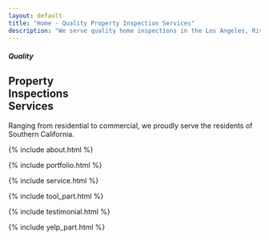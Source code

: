 ```yaml
---
layout: default
title: "Home - Quality Property Inspection Services"
description: "We serve quality home inspections in the Los Angeles, Riverside, San Bernardino and Orange County."
---
```


<div>
   <!--::banner part start::-->
   <section class="banner_part">
      <div class="container">
         <div class="row">
            <div class="col-lg-5 offset-lg-1 col-sm-8 offset-sm-2">
               <div class="banner_text aling-items-center">
                  <div class="banner_text_iner">
                     <h5>Quality</h5>
                     <h2>Property <br>
                        Inspections <br>
                        Services</h2>
                     <p>Ranging from residential to commercial, we proudly serve the residents of Southern California. </p>
                  </div>
               </div>
            </div>
         </div>
      </div>
   </section>
   <!--::banner part end::-->

   {% include about.html %}

   {% include portfolio.html %}

   {% include service.html %}
   
   {% include tool_part.html %}

   {% include testimonial.html %}

   {% include yelp_part.html %}
</div>
